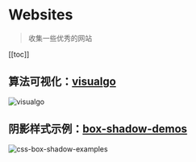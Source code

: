 # Websites

> 收集一些优秀的网站

[[toc]]

## 算法可视化：[visualgo](https://visualgo.net/zh)

![visualgo](/assets/imgs/visualgo.jpg)

## 阴影样式示例：[box-shadow-demos](https://getcssscan.com/css-box-shadow-examples)

![css-box-shadow-examples](/assets/imgs/css-box-shadow-examples.jpg)
